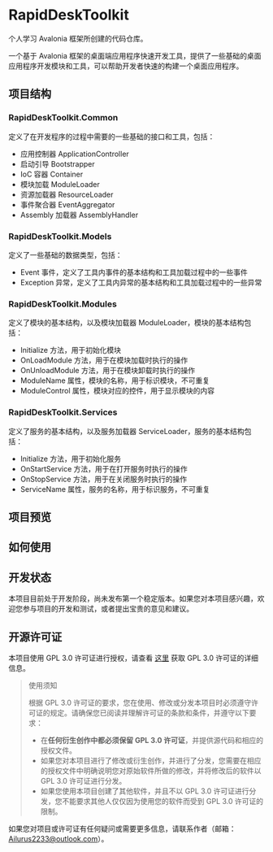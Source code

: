 # RapidDeskToolkit

个人学习 Avalonia 框架所创建的代码仓库。

一个基于 Avalonia 框架的桌面端应用程序快速开发工具，提供了一些基础的桌面应用程序开发模块和工具，可以帮助开发者快速的构建一个桌面应用程序。

## 项目结构

### RapidDeskToolkit.Common

定义了在开发程序的过程中需要的一些基础的接口和工具，包括：

- 应用控制器 ApplicationController
- 启动引导 Bootstrapper
- IoC 容器 Container
- 模块加载 ModuleLoader
- 资源加载器 ResourceLoader
- 事件聚合器 EventAggregator
- Assembly 加载器 AssemblyHandler

### RapidDeskToolkit.Models

定义了一些基础的数据类型，包括：

- Event 事件，定义了工具内事件的基本结构和工具加载过程中的一些事件
- Exception 异常，定义了工具内异常的基本结构和工具加载过程中的一些异常

### RapidDeskToolkit.Modules

定义了模块的基本结构，以及模块加载器 ModuleLoader，模块的基本结构包括：

- Initialize 方法，用于初始化模块
- OnLoadModule 方法，用于在模块加载时执行的操作
- OnUnloadModule 方法，用于在模块卸载时执行的操作
- ModuleName 属性，模块的名称，用于标识模块，不可重复
- ModuleControl 属性，模块对应的控件，用于显示模块的内容

### RapidDeskToolkit.Services

定义了服务的基本结构，以及服务加载器 ServiceLoader，服务的基本结构包括：

- Initialize 方法，用于初始化服务
- OnStartService 方法，用于在打开服务时执行的操作
- OnStopService 方法，用于在关闭服务时执行的操作
- ServiceName 属性，服务的名称，用于标识服务，不可重复

## 项目预览

## 如何使用

## 开发状态

本项目目前处于开发阶段，尚未发布第一个稳定版本。如果您对本项目感兴趣，欢迎您参与项目的开发和测试，或者提出宝贵的意见和建议。

## 开源许可证

本项目使用 GPL 3.0 许可证进行授权，请查看 [这里](https://www.gnu.org/licenses/gpl-3.0.html) 获取 GPL 3.0 许可证的详细信息。

> 使用须知
>
> 根据 GPL 3.0 许可证的要求，您在使用、修改或分发本项目时必须遵守许可证的规定。请确保您已阅读并理解许可证的条款和条件，并遵守以下要求：
>
> - 在**任何衍生创作中都必须保留 GPL 3.0 许可证**，并提供源代码和相应的授权文件。
> - 如果您对本项目进行了修改或衍生创作，并进行了分发，您需要在相应的授权文件中明确说明您对原始软件所做的修改，并将修改后的软件以
    GPL 3.0 许可证进行分发。
> - 如果您使用本项目创建了其他软件，并且不以 GPL 3.0 许可证进行分发，您不能要求其他人仅仅因为使用您的软件而受到 GPL 3.0
    许可证的限制。
>
>
如果您对项目或许可证有任何疑问或需要更多信息，请联系作者（邮箱：[Ailurus2233@outlook.com](mailto:ailusu2233@outlook.com)）。
